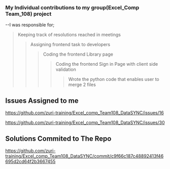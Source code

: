 ### My Individual contributions to my group(Excel_Comp Team_108) project

--I was responsible for;
>Keeping track of resolutions reached in meetings
>>Assigning frontend task to developers
>>>Coding the frontend Library page 
>>>>Coding the frontend Sign in Page with client side validation
>>>>>Wrote the python code that enables user to merge 2 files


## Issues Assigned to me

https://github.com/zuri-training/Excel_comp_Team108_DataSYNC/issues/16

https://github.com/zuri-training/Excel_comp_Team108_DataSYNC/issues/30


## Solutions Commited to The Repo
https://github.com/zuri-training/Excel_comp_Team108_DataSYNC/commit/c9f66c187c48892413f46695d2cd64f2b3667455
